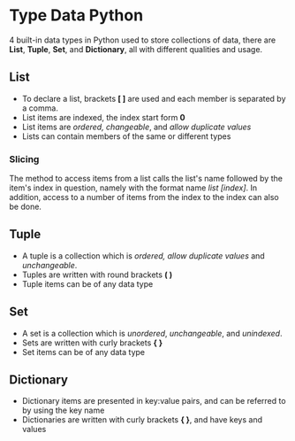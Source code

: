 # Type Data Python
4 built-in data types in Python used to store collections of data, there are **List**, **Tuple**, **Set**, and **Dictionary**, all with different qualities and usage.

## **List**
- To declare a list, brackets **[ ]** are used and each member is separated by a comma.
- List items are indexed, the index start form **0**
- List items are *ordered, changeable*, and *allow duplicate values*
- Lists can contain members of the same or different types

### **Slicing**
The method to access items from a list calls the list's name followed by the item's index in question, namely with the format name *list [index]*. In addition, access to a number of items from the index to the index can also be done.

## **Tuple**
- A tuple is a collection which is *ordered, allow duplicate values* and *unchangeable*.
- Tuples are written with round brackets **( )**
- Tuple items can be of any data type

## **Set**
- A set is a collection which is *unordered*, *unchangeable*, and *unindexed*.
- Sets are written with curly brackets **{ }**
- Set items can be of any data type

## **Dictionary**
- Dictionary items are presented in key:value pairs, and can be referred to by using the key name
- Dictionaries are written with curly brackets **{ }**, and have keys and values
